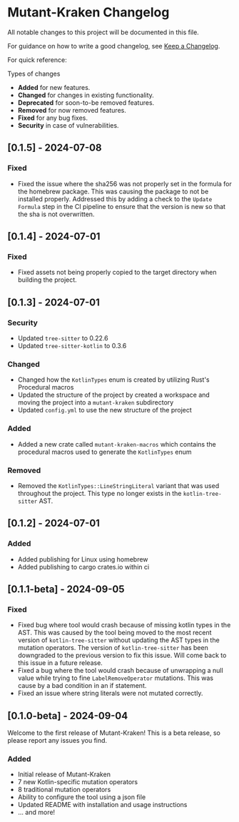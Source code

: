 # Mutant-Kraken Changelog

All notable changes to this project will be documented in this file.

For guidance on how to write a good changelog, see [Keep a Changelog](https://keepachangelog.com/en/1.1.0/).

For quick reference:

Types of changes

- **Added** for new features.
- **Changed** for changes in existing functionality.
- **Deprecated** for soon-to-be removed features.
- **Removed** for now removed features.
- **Fixed** for any bug fixes.
- **Security** in case of vulnerabilities.

## [0.1.5] - 2024-07-08

### Fixed

- Fixed the issue where the sha256 was not properly set in the formula for the homebrew package. This was causing the package to not be installed properly. Addressed this by adding a check to the `Update Formula` step in the CI pipeline to ensure that the version is new so that the sha is not overwritten.

## [0.1.4] - 2024-07-01

### Fixed

- Fixed assets not being properly copied to the target directory when building the project.

## [0.1.3] - 2024-07-01

### Security

- Updated `tree-sitter` to 0.22.6
- Updated `tree-sitter-kotlin` to 0.3.6

### Changed

- Changed how the `KotlinTypes` enum is created by utilizing Rust's Procedural macros
- Updated the structure of the project by created a workspace and moving the project into a `mutant-kraken` subdirectory
- Updated `config.yml` to use the new structure of the project

### Added

- Added a new crate called `mutant-kraken-macros` which contains the procedural macros used to generate the `KotlinTypes` enum

### Removed

- Removed the `KotlinTypes::LineStringLiteral` variant that was used throughout the project. This type no longer exists in the `kotlin-tree-sitter` AST.

## [0.1.2] - 2024-07-01

### Added

- Added publishing for Linux using homebrew
- Added publishing to cargo crates.io within ci

## [0.1.1-beta] - 2024-09-05

### Fixed

- Fixed bug where tool would crash because of missing kotlin types in the AST. This was caused by the tool being moved to the most recent version of `kotlin-tree-sitter` without updating the AST types in the mutation operators. The version of `kotlin-tree-sitter` has been downgraded to the previous version to fix this issue. Will come back to this issue in a future release.
- Fixed a bug where the tool would crash because of unwrapping a null value while trying to fine `LabelRemoveOperator` mutations. This was cause by a bad condition in an if statement.
- Fixed an issue where string literals were not mutated correctly.

## [0.1.0-beta] - 2024-09-04

Welcome to the first release of Mutant-Kraken! This is a beta release, so please report any issues you find.

### Added

- Initial release of Mutant-Kraken
- 7 new Kotlin-specific mutation operators
- 8 traditional mutation operators
- Ability to configure the tool using a json file
- Updated README with installation and usage instructions
- ... and more!
